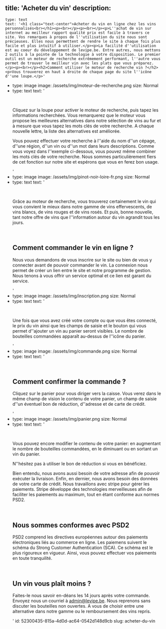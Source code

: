 title: 'Acheter du vin'
description:
  -
    type: text
    text: '<h1 class="text-center">Acheter du vin en ligne chez les vins personnalisés<br></h1><p><br></p><p><br></p><p>L''achat de vin sur internet au meilleur rapport qualité prix est facile à travers ce site. Vos remarques à propos de l''utilisation du site nous sont précieuses. Elles nous permettent de rendre le site à chaque fois plus facile et plus intuïtif à utiliser.</p><p>La facilité d''utilisation est au coeur du développement de levipe.be. Entre autres, nous mettons 2 outils à la pointe de la technologie à votre disposition. Le premier outil est un moteur de recherche extrêmement performant, l''autre vous permet de trouver le meilleur vin avec les plats que vous préparez.</p><p><br></p><h2>Comment utiliser le moteur de recherche vin ?</h2><p>Vous trouverez en haut à droite de chaque page du site l''icône d''une loupe.</p>'
  -
    type: image
    image: /assets/img/moteur-de-recherche.png
    size: Normal
  -
    type: text
    text: '<p><br></p><p>Cliquez sur la loupe pour activer le moteur de recherche, puis tapez les informations recherchées. Vous remarquerez que le moteur vous propose les meilleures alternatives dans notre sélection de vins au fur et à mesure que vous tapez les mots clés de votre recherche. A chaque nouvelle lettre, la liste des alternatives est améliorée.</p><p>Vous pouvez effectuer votre recherche à l''aide du nom d''un cépage, d''une région, d''un vin ou d''un mot dans leurs descriptions. Comme vous voyez dans l''exemple ci-dessous, vous pouvez même combiner les mots clés de votre recherche. Nous sommes particulièrement fiers de cet fonction sur notre site et espérons que vous en ferez bon usage.</p>'
  -
    type: image
    image: /assets/img/pinot-noir-loire-fr.png
    size: Normal
  -
    type: text
    text: '<p><br></p><p>Grâce au moteur de recherche, vous trouverez certainement le vin qui vous convient le mieux dans notre gamme de vins effervescents, de vins blancs, de vins rouges et de vins rosés. Et puis, bonne nouvelle, tant notre offre de vins que l''information autour du vin agrandit tous les jours.&nbsp;</p><p><br></p><h2>Comment commander le vin en ligne ?</h2><p>Nous vous demandons de vous inscrire sur le site ou bien de vous y connecter avant de pouvoir commander le vin. La connexion nous permet de créer un lien entre le site et notre programme de gestion. Nous tenons à vous offrir un service optimal et ce lien est garant du service.</p>'
  -
    type: image
    image: /assets/img/inscription.png
    size: Normal
  -
    type: text
    text: '<p><br></p><p>Une fois que vous avez créé votre compte ou que vous êtes connecté, le prix du vin ainsi que les champs de saisie et le bouton qui vous permet d''ajouter un vin au panier seront visibles. Le nombre de bouteilles commandées apparaît au-dessus de l''icône du panier.</p>'
  -
    type: image
    image: /assets/img/commande.png
    size: Normal
  -
    type: text
    text: '<p><br></p><h2>Comment confirmer la commande ?</h2><p>Cliquez sur le panier pour vous diriger vers la caisse. Vous verez dans le même champ de vision le contenu de votre panier, un champ de saisie d''un éventuel bon de réduction, d''adresse et de carte de crédit.</p>'
  -
    type: image
    image: /assets/img/panier.png
    size: Normal
  -
    type: text
    text: '<p><br></p><p>Vous pouvez encore modifier le contenu de votre panier: en augmentant le nombre de bouteilles commandées, en le diminuant ou en sortant un vin du panier.</p><p>N''hésitez pas à utiliser le bon de réduction si vous en bénéficiez.</p><p>Bien entendu, nous avons aussi besoin de votre adresse afin de pouvoir exécuter la livraison. Enfin, en dernier, nous avons besoin des données de votre carte de crédit. Nous travaillons avec stripe pour gérer les paiements. Stripe développe des technologies merveilleuses afin de faciliter les paiements au maximum, tout en étant conforme aux normes PSD2.</p><p><br></p><h2>Nous sommes conformes avec PSD2</h2><p>PSD2 comprend les directives européennes autour des paiements électroniques liés au commerce en ligne. Les paiemens suivent le schéma du Strong Customer Authentication (SCA). Ce schéma est le plus rigoureux en vigueur. Ainsi, vous pouvez effectuer vos paiements en toute tranquilité.</p><p><br></p><h2>Un vin vous plaît moins ?</h2><p>Faites-le nous savoir en-déans les 14 jours après votre commande. Envoyez nous un courriel à admin@levipe.be. Nous reprenons sans discuter les bouteilles non ouvertes. A vous de choisir entre une alternative dans notre gamme ou le remboursement des vins repris.</p>'
id: 52300435-815a-4d0d-ac64-0542d148d9cb
slug: acheter-du-vin
